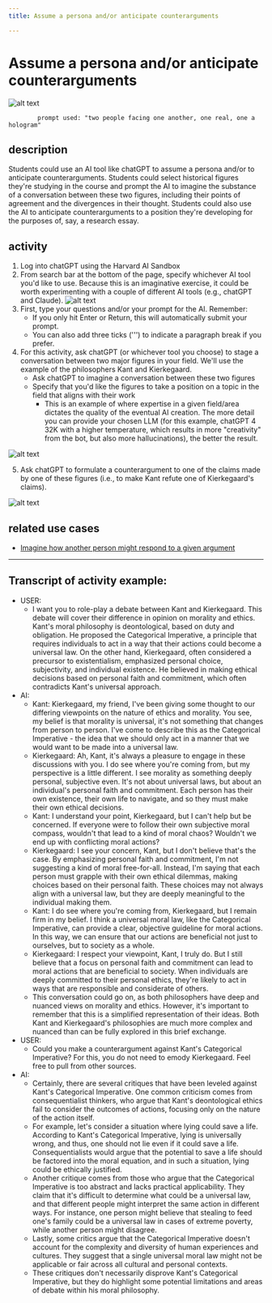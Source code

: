 ```yaml
---
title: Assume a persona and/or anticipate counterarguments

---
```


# Assume a persona and/or anticipate counterarguments

![alt text](https://files.slack.com/files-pri/T0HTW3H0V-F061U4F7VRA/image_from_bokcenter_via_slack.png?pub_secret=33ea810ec3)

            prompt used: "two people facing one another, one real, one a hologram"
## description

Students could use an AI tool like chatGPT to assume a persona and/or to anticipate counterarguments. Students could select historical figures they're studying in the course and prompt the AI to imagine the substance of a conversation between these two figures, including their points of agreement and the divergences in their thought. Students could also use the AI to anticipate counterarguments to a position they're developing for the purposes of, say, a research essay. 

## activity

1. Log into chatGPT using the Harvard AI Sandbox
2. From search bar at the bottom of the page, specify whichever AI tool you'd like to use. Because this is an imaginative exercise, it could be worth experimenting with a couple of different AI tools (e.g., chatGPT and Claude).
![alt text](https://files.slack.com/files-pri/T0HTW3H0V-F0612HG51ND/video_to_gif__6_..gif?pub_secret=4e1c91c9ce)
3. First, type your questions and/or your prompt for the AI. Remember: 
    * If you only hit Enter or Return, this will automatically submit your prompt. 
    * You can also add three ticks (''') to indicate a paragraph break if you prefer.
4. For this activity, ask chatGPT (or whichever tool you choose) to stage a conversation between two major figures in your field. We'll use the example of the philosophers Kant and Kierkegaard.
    * Ask chatGPT to imagine a conversation between these two figures
    * Specify that you'd like the figures to take a position on a topic in the field that aligns with their work
        * This is an example of where expertise in a given field/area dictates the quality of the eventual AI creation. The more detail you can provide your chosen LLM (for this example, chatGPT 4 32K with a higher temperature, which results in more "creativity" from the bot, but also more hallucinations), the better the result. 

![alt text](https://files.slack.com/files-pri/T0HTW3H0V-F061D0E6Q2U/screenshot_2023-10-11_at_11.12.38_am.png?pub_secret=57c938732c)

5. Ask chatGPT to formulate a counterargument to one of the claims made by one of these figures (i.e., to make Kant refute one of Kierkegaard's claims).

![alt text](https://files.slack.com/files-pri/T0HTW3H0V-F0612Q7SZH7/screenshot_2023-10-11_at_11.30.36_am.png?pub_secret=c69c99e13f)

## related use cases
* [Imagine how another person might respond to a given argument](/02i1ym98S4-lnotARBdOcA)

---
## Transcript of activity example: 
* USER: 
    * I want you to role-play a debate between Kant and Kierkegaard. This debate will cover their difference in opinion on morality and ethics. Kant's moral philosophy is deontological, based on duty and obligation. He proposed the Categorical Imperative, a principle that requires individuals to act in a way that their actions could become a universal law. On the other hand, Kierkegaard, often considered a precursor to existentialism, emphasized personal choice, subjectivity, and individual existence. He believed in making ethical decisions based on personal faith and commitment, which often contradicts Kant's universal approach.
* AI: 
     * Kant: Kierkegaard, my friend, I've been giving some thought to our differing viewpoints on the nature of ethics and morality. You see, my belief is that morality is universal, it's not something that changes from person to person. I've come to describe this as the Categorical Imperative - the idea that we should only act in a manner that we would want to be made into a universal law.
     * Kierkegaard: Ah, Kant, it's always a pleasure to engage in these discussions with you. I do see where you're coming from, but my perspective is a little different. I see morality as something deeply personal, subjective even. It's not about universal laws, but about an individual's personal faith and commitment. Each person has their own existence, their own life to navigate, and so they must make their own ethical decisions.
     * Kant: I understand your point, Kierkegaard, but I can't help but be concerned. If everyone were to follow their own subjective moral compass, wouldn't that lead to a kind of moral chaos? Wouldn't we end up with conflicting moral actions?
     * Kierkegaard: I see your concern, Kant, but I don't believe that's the case. By emphasizing personal faith and commitment, I'm not suggesting a kind of moral free-for-all. Instead, I'm saying that each person must grapple with their own ethical dilemmas, making choices based on their personal faith. These choices may not always align with a universal law, but they are deeply meaningful to the individual making them.
     * Kant: I do see where you're coming from, Kierkegaard, but I remain firm in my belief. I think a universal moral law, like the Categorical Imperative, can provide a clear, objective guideline for moral actions. In this way, we can ensure that our actions are beneficial not just to ourselves, but to society as a whole.
     * Kierkegaard: I respect your viewpoint, Kant, I truly do. But I still believe that a focus on personal faith and commitment can lead to moral actions that are beneficial to society. When individuals are deeply committed to their personal ethics, they're likely to act in ways that are responsible and considerate of others.
     * This conversation could go on, as both philosophers have deep and nuanced views on morality and ethics. However, it's important to remember that this is a simplified representation of their ideas. Both Kant and Kierkegaard's philosophies are much more complex and nuanced than can be fully explored in this brief exchange.
* USER: 
    * Could you make a counterargument against Kant's Categorical Imperative? For this, you do not need to emody Kierkegaard. Feel free to pull from other sources.
* AI:
    * Certainly, there are several critiques that have been leveled against Kant's Categorical Imperative. One common criticism comes from consequentialist thinkers, who argue that Kant's deontological ethics fail to consider the outcomes of actions, focusing only on the nature of the action itself.
    * For example, let's consider a situation where lying could save a life. According to Kant's Categorical Imperative, lying is universally wrong, and thus, one should not lie even if it could save a life. Consequentialists would argue that the potential to save a life should be factored into the moral equation, and in such a situation, lying could be ethically justified.
    * Another critique comes from those who argue that the Categorical Imperative is too abstract and lacks practical applicability. They claim that it's difficult to determine what could be a universal law, and that different people might interpret the same action in different ways. For instance, one person might believe that stealing to feed one's family could be a universal law in cases of extreme poverty, while another person might disagree.
    * Lastly, some critics argue that the Categorical Imperative doesn't account for the complexity and diversity of human experiences and cultures. They suggest that a single universal moral law might not be applicable or fair across all cultural and personal contexts.
    * These critiques don't necessarily disprove Kant's Categorical Imperative, but they do highlight some potential limitations and areas of debate within his moral philosophy.